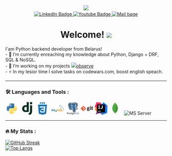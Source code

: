 <link rel="stylesheet" href="https://cdnjs.cloudflare.com/ajax/libs/font-awesome/6.2.0/css/all.min.css">

<div id="header" align="center">
<img src = "https://bobrenok.oc3.ru/11/img/anim-ico-arrow-down.gif" width="150"/>
</div>

<div id="badges" align="center">
<a href="https://www.linkedin.com/in/dimatatarinami/">
    <img src="https://upload.wikimedia.org/wikipedia/commons/thumb/f/f8/LinkedIn_icon_circle.svg/1200px-LinkedIn_icon_circle.svg.png" alt="LinkedIn Badge" width="70"/>
  </a>
  
  <a href="https://t.me/dimatatatarin">
    <img src="https://upload.wikimedia.org/wikipedia/commons/thumb/8/82/Telegram_logo.svg/2048px-Telegram_logo.svg.png" alt="Youtube Badge" width="70" />
  </a>
  
  <a href="mailto:dmitriyseur@gmail.com@gmail.com">
    <img src="https://static.vecteezy.com/system/resources/previews/010/151/138/non_2x/email-and-mail-icon-sign-symbol-design-free-png.png" alt="Mail bage" width="70" />
  </a>
</div>

<h1 align="center">
  Welcome!
  <img src="https://media.giphy.com/media/hvRJCLFzcasrR4ia7z/giphy.gif" width="30px"/>
</h1>

<div id="aboutMe">
I'am Python backend developer from Belarus!
<br/>
- 🌱 I’m currently enreaching my knowledge about Python, Django + DRF, SQL & NoSQL.
<br/>
- 🔭 I’m  working on my projects <a href="https://github.com/cyber-tatarin?tab=repositories">
<img src="https://www.freeiconspng.com/uploads/blue-idea-icon-18.png" width="17px">observe<a/>
<br/>
- ⚡ In my lesior time I solve tasks on codewars.com, boost english speach.
</div>

---
### :hammer_and_wrench: Languages and Tools :
<div>
  <img src="https://github.com/devicons/devicon/blob/master/icons/python/python-original.svg" title="Java" alt="Java" width="40" height="40"/>&nbsp;
  <img src="https://github.com/devicons/devicon/blob/master/icons/django/django-plain.svg" title="Spring" alt="Spring" width="40" height="40"/>&nbsp;
  <img src="https://github.com/devicons/devicon/blob/master/icons/css3/css3-plain-wordmark.svg"  title="CSS3" alt="CSS" width="40" height="40"/>&nbsp;
  <img src="https://github.com/devicons/devicon/blob/master/icons/mysql/mysql-original-wordmark.svg" title="MySQL"  alt="MySQL" width="40" height="40"/>&nbsp;
  <img src="https://raw.githubusercontent.com/devicons/devicon/1119b9f84c0290e0f0b38982099a2bd027a48bf1/icons/postgresql/postgresql-original-wordmark.svg" title="PostrgeSQL"  alt="PostrgeSQL" width="40" height="40">
  <img src="https://github.com/devicons/devicon/blob/master/icons/git/git-original-wordmark.svg" title="Git" alt="Git" width="40" height="40"/>
  <img src="https://raw.githubusercontent.com/devicons/devicon/1119b9f84c0290e0f0b38982099a2bd027a48bf1/icons/intellij/intellij-original.svg" width="40" height="40"  title="Idea" **alt="Idea">
  <img src="https://github.com/devicons/devicon/blob/master/icons/mongodb/mongodb-original.svg" title="MongoDB" alt="MongoDB" height="40"/>&nbsp;
  <img src="https://brandslogos.com/wp-content/uploads/thumbs/microsoft-sql-server-logo-vector.svg" title="MS SQL Server" alt="MS Server" height="40">
</div>

---

### :fire: My Stats :
[![GitHub Streak](http://github-readme-streak-stats.herokuapp.com?user=cyber-tatarin&theme=dark&background=0d1117)](https://git.io/streak-stats)
<br/>
[![Top Langs](https://github-readme-stats.vercel.app/api/top-langs/?username=cyber-tatarin&layout=compact&theme=dark&bg_color=0d1117)](https://github.com/anuraghazra/github-readme-stats)




